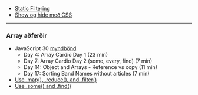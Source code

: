 
- [Static Filtering](https://github.com/GunnarThorunnarson/FORR3JS05DU/blob/master/efnistok/staticFilter.js)
- [Show og hide með CSS](https://github.com/GunnarThorunnarson/FORR3JS05DU/blob/master/efnistok/show_hide.html)

---

### Array aðferðir 
- JavaScript 30 [myndbönd](https://javascript30.com/)
  - Day 4:    Array Cardio Day 1 (23 mín)
  - Day 7:    Array Cardio Day 2 (some, every, find) (7 mín)
  - Day 14:   Object and Arrays - Reference vs copy (11 mín)
  - Day 17:   Sorting Band Names without articles (7 mín)
- [Use .map(), .reduce(), and .filter()](https://medium.com/poka-techblog/simplify-your-javascript-use-map-reduce-and-filter-bd02c593cc2d)
- [Use .some() and .find()](https://medium.com/poka-techblog/simplify-your-javascript-use-some-and-find-f9fb9826ddfd)
